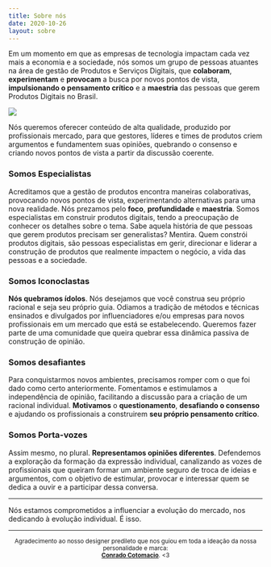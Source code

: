 ```yaml
---
title: Sobre nós
date: 2020-10-26
layout: sobre
---
```


Em um momento em que as empresas de tecnologia impactam cada vez mais a economia e a sociedade, nós somos um grupo de pessoas atuantes na área de gestão de Produtos e Serviços Digitais, que **colaboram**, **experimentam** e **provocam** a busca por novos pontos de vista, **impulsionando o pensamento crítico** e a **maestria** das pessoas que gerem Produtos Digitais no Brasil.

![](/images/sobre-oque-palavra.png)

Nós queremos oferecer conteúdo de alta qualidade, produzido por profissionais mercado, para que gestores, líderes e times de produtos criem argumentos e fundamentem suas opiniões, quebrando o consenso e criando novos pontos de vista a partir da discussão coerente.

### Somos Especialistas
Acreditamos que a gestão de produtos encontra maneiras colaborativas, provocando novos pontos de vista, experimentando alternativas para uma nova realidade. Nós prezamos pelo **foco**, **profundidade** e **maestria**. Somos especialistas em construir produtos digitais, tendo a preocupação de conhecer os detalhes sobre o tema. Sabe aquela história de que pessoas que gerem produtos precisam ser generalistas? Mentira. Quem constrói produtos digitais, são pessoas especialistas em gerir, direcionar e liderar a construção de produtos que realmente impactem o negócio, a vida das pessoas e a sociedade.


### Somos Iconoclastas
**Nós quebramos ídolos**. Nós desejamos que você construa seu próprio racional e seja seu próprio guia. Odiamos a tradição de métodos e técnicas ensinados e divulgados por influenciadores e/ou empresas para novos profissionais em um mercado que está se estabelecendo. Queremos fazer parte de uma comunidade que queira quebrar essa dinâmica passiva de construção de opinião.

### Somos desafiantes
Para conquistarmos novos ambientes, precisamos romper com o que foi dado como certo anteriormente. Fomentamos e estimulamos a independência de opinião, facilitando a discussão para a criação de um racional individual. **Motivamos** o **questionamento**, **desafiando o consenso** e ajudando os profissionais a construirem **seu próprio pensamento crítico**.

### Somos Porta-vozes
Assim mesmo, no plural. **Representamos opiniões diferentes**. Defendemos a exploração da formação da expressão individual, canalizando as vozes de profissionais que queiram formar um ambiente seguro de troca de ideias e argumentos, com o objetivo de estimular, provocar e interessar quem se dedica a ouvir e a participar dessa conversa.

---

Nós estamos comprometidos a influenciar a evolução do mercado, nos dedicando à evolução individual. É isso.

---

<small style="text-align: center; display: inline-block;">Agradecimento ao nosso designer predileto que nos guiou em toda a ideação da nossa personalidade e marca:<br> **[Conrado Cotomacio](https://www.behance.net/ConradoPoke)**. <3</small>
